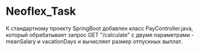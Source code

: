 # Neoflex_Task
К стандартному проекту SpringBoot добавлен класс PayController.java, который обрабатывает запрос GET "/calculate" с двумя параметрами - meanSalary и vacationDays и вычисляет размер отпускных выплат.
